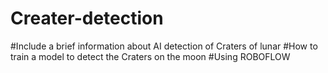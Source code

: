 # Creater-detection
#Include a brief information  about AI detection of Craters of lunar 
#How to train a model to detect the Craters on the moon
#Using ROBOFLOW
